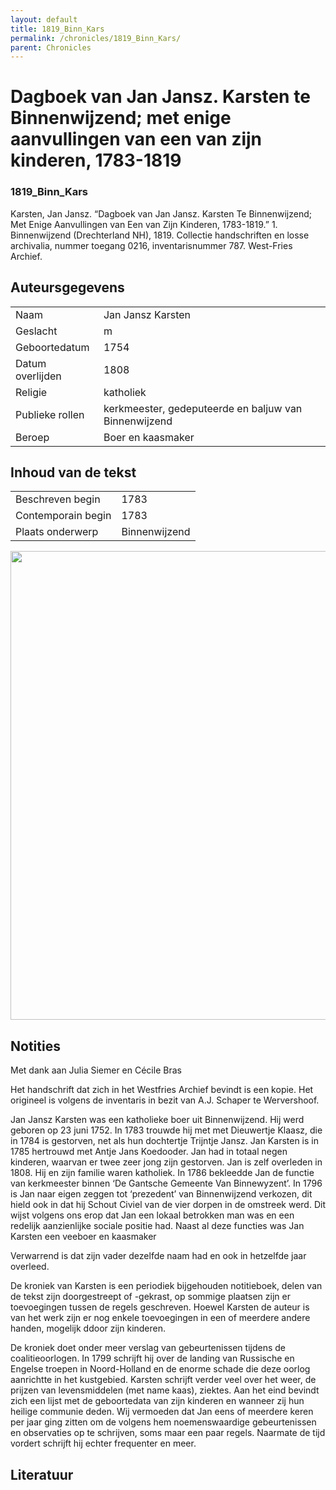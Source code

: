 ```yaml
---
layout: default
title: 1819_Binn_Kars
permalink: /chronicles/1819_Binn_Kars/
parent: Chronicles
--- 
```



# Dagboek van Jan Jansz. Karsten te Binnenwijzend; met enige aanvullingen van een van zijn kinderen, 1783-1819 

### 1819_Binn_Kars 

Karsten, Jan Jansz. “Dagboek van Jan Jansz. Karsten Te Binnenwijzend; Met Enige Aanvullingen van Een van Zijn Kinderen, 1783-1819.” 1. Binnenwijzend (Drechterland NH), 1819. Collectie handschriften en losse archivalia, nummer toegang 0216, inventarisnummer 787. West-Fries Archief. 

## Auteursgegevens 

| | | 
| --------------- | --------------- | 
| Naam | Jan Jansz Karsten | 
| Geslacht | m | 
| Geboortedatum | 1754 | 
| Datum overlijden | 1808 | 
| Religie | katholiek | 
| Publieke rollen | kerkmeester, gedeputeerde en baljuw van Binnenwijzend | 
| Beroep | Boer en kaasmaker | 

## Inhoud van de tekst 

| | | 
| --------------- | --------------- | 
| Beschreven begin | 1783 | 
| Contemporain begin | 1783 | 
| Plaats onderwerp | Binnenwijzend | 

[<img src="..\..\barplots_chronicles\1819_Binn_Kars.jpg" width="750"/>](..\..\barplots_chronicles\1819_Binn_Kars.jpg) 

## Notities 

Met dank aan Julia Siemer en Cécile Bras

Het handschrift dat zich in het Westfries Archief bevindt is een kopie. Het origineel is volgens de inventaris in bezit van A.J. Schaper te Wervershoof.

Jan Jansz Karsten was een katholieke boer uit Binnenwijzend. Hij werd geboren
op 23 juni 1752. In 1783 trouwde hij met met Dieuwertje Klaasz, die in 1784 is gestorven, net als hun dochtertje Trijntje Jansz. Jan Karsten is in 1785 hertrouwd met Antje Jans Koedooder.
Jan had in totaal negen kinderen, waarvan er twee zeer jong zijn gestorven. Jan is zelf
overleden in 1808. Hij en zijn familie waren katholiek. In 1786 bekleedde Jan de functie van
kerkmeester binnen ‘De Gantsche Gemeente Van Binnewyzent’. In 1796 is Jan naar eigen zeggen tot ‘prezedent’ van Binnenwijzend verkozen, dit hield ook in dat hij Schout Civiel van
de vier dorpen in de omstreek werd. Dit wijst volgens ons erop dat Jan een lokaal betrokken
man was en een redelijk aanzienlijke sociale positie had. Naast al deze functies was Jan
Karsten een veeboer en kaasmaker

Verwarrend is dat zijn vader dezelfde naam had en ook in hetzelfde jaar
overleed.

De kroniek van Karsten is een periodiek bijgehouden notitieboek, delen van de tekst zijn doorgestreept of -gekrast, op sommige plaatsen zijn er toevoegingen tussen de regels geschreven. Hoewel Karsten de auteur is van het werk zijn er nog enkele toevoegingen in een of meerdere andere handen, mogelijk ddoor zijn kinderen.

De kroniek doet onder meer verslag van gebeurtenissen tijdens de coalitieoorlogen. In 1799 schrijft hij over de landing van Russische en Engelse troepen in Noord-Holland en de enorme schade die deze oorlog aanrichtte in het kustgebied. Karsten schrijft verder veel over het weer, de prijzen van levensmiddelen (met name kaas), ziektes. Aan het eind bevindt zich een lijst met de geboortedata van zijn kinderen en wanneer zij hun heilige communie deden. Wij vermoeden dat Jan eens of meerdere keren per jaar ging zitten om de volgens hem noemenswaardige gebeurtenissen en observaties op te schrijven, soms maar een paar regels. Naarmate de tijd vordert schrijft hij echter frequenter en meer.

## Literatuur 

